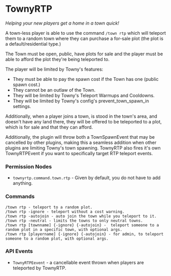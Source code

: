 # TownyRTP

*Helping your new players get a home in a town quick!*

A town-less player is able to use the command `/town rtp` which will teleport them to a random town where they can purchase a for-sale plot (the plot is a default/residential type.)

The Town must be open, public, have plots for sale and the player must be able to afford the plot they're being teleported to.

The player will be limited by Towny's features:
  - They must be able to pay the spawn cost if the Town has one (public spawn cost.)
  - They cannot be an outlaw of the Town.
  - They will be limited by Towny's Teleport Warmups and Cooldowns.
  - They will be limited by Towny's config's prevent_town_spawn_in settings.

  
Additionally, when a player joins a town, is stood in the town's area, and doesn't have any land there, they will be offered to be teleported to a plot, which is for sale and that they can afford.


Additionally, the plugin will throw both a TownSpawnEvent that may be cancelled by other plugins, making this a seamless addition when other plugins are limiting Towny's town spawning.
TownyRTP also fires it's own TownyRTPEvent if you want to specifically target RTP teleport events.

### Permission Nodes
- `townyrtp.command.town.rtp` - Given by default, you do not have to add anything.

### Commands
```
/town rtp - teleport to a random plot.
/town rtp -ignore - teleport without a cost warning.
/town rtp -autojoin - auto join the town while you teleport to it.
/town rtp -neutral - limits the towns to only neutral towns.
/town rtp [townname] {-ignore} {-autojoin} -  teleport someone to a random plot in a specific town, with optional args.
/town rtp [playername] {-ignore} {-autojoin} - for admin, to teleport someone to a random plot, with optional args.

```

### API Events
- `TownyRTPEevent` - a cancellable event thrown when players are teleported by TownyRTP.
